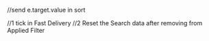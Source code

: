 //send e.target.value in sort

//1 tick in Fast Delivery
//2 Reset the Search data after removing from Applied Filter
